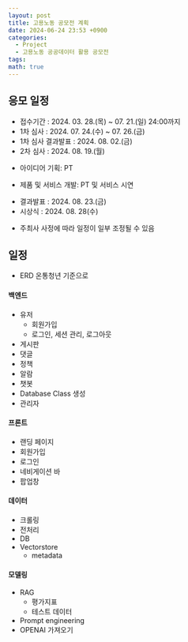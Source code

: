 ```yaml
---
layout: post
title: 고용노동 공모전 계획
date: 2024-06-24 23:53 +0900
categories:
  - Project
  - 고용노동 공공데이터 활용 공모전
tags: 
math: true
---
```


## 응모 일정

- 접수기간 : 2024. 03. 28.(목) ~ 07. 21.(일) 24:00까지
- 1차 심사 : 2024. 07. 24.(수) ~ 07. 26.(금)
- 1차 심사 결과발표 : 2024. 08. 02.(금)
- 2차 심사 : 2024. 08. 19.(월)

* 아이디어 기획: PT

* 제품 및 서비스 개발: PT 및 서비스 시연

- 결과발표 : 2024. 08. 23.(금)
- 시상식 : 2024. 08. 28(수)

* 주최사 사정에 따라 일정이 일부 조정될 수 있음



## 일정
- ERD 온통청년 기준으로

#### 백엔드
- 유저
	- 회원가입
	- 로그인, 세션 관리, 로그아웃
- 게시판
- 댓글
- 정책
- 알람
- 챗봇
- Database Class 생성
- 관리자
#### 프론트
- 랜딩 페이지
- 회원가입
- 로그인
- 네비게이션 바
- 팝업창

#### 데이터
- 크롤링
- 전처리
- DB
- Vectorstore
	- metadata

#### 모델링
- RAG
	- 평가지표
	- 테스트 데이터
- Prompt engineering
- OPENAI 가져오기